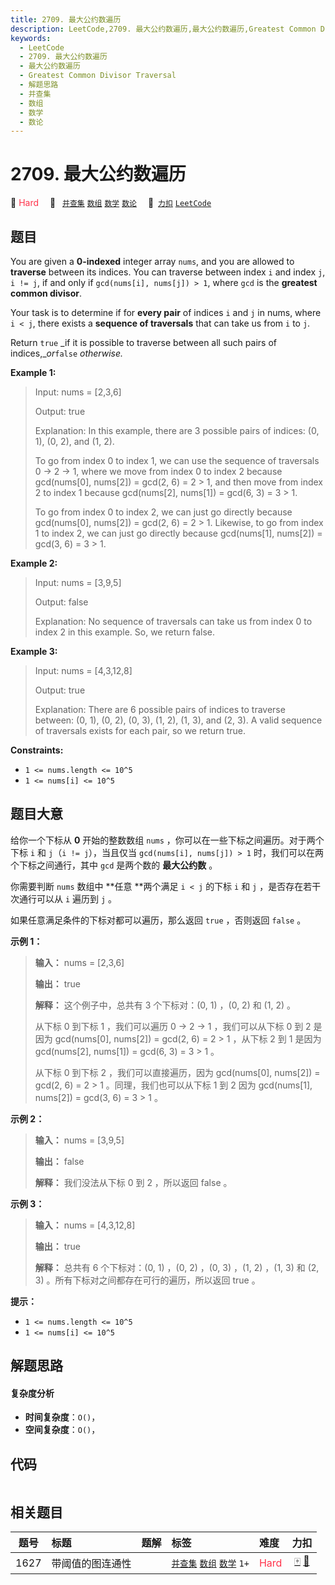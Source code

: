 ```yaml
---
title: 2709. 最大公约数遍历
description: LeetCode,2709. 最大公约数遍历,最大公约数遍历,Greatest Common Divisor Traversal,解题思路,并查集,数组,数学,数论
keywords:
  - LeetCode
  - 2709. 最大公约数遍历
  - 最大公约数遍历
  - Greatest Common Divisor Traversal
  - 解题思路
  - 并查集
  - 数组
  - 数学
  - 数论
---
```


# 2709. 最大公约数遍历

🔴 <font color=#ff334b>Hard</font>&emsp; 🔖&ensp; [`并查集`](/tag/union-find.md) [`数组`](/tag/array.md) [`数学`](/tag/math.md) [`数论`](/tag/number-theory.md)&emsp; 🔗&ensp;[`力扣`](https://leetcode.cn/problems/greatest-common-divisor-traversal) [`LeetCode`](https://leetcode.com/problems/greatest-common-divisor-traversal)

## 题目

You are given a **0-indexed** integer array `nums`, and you are allowed to
**traverse** between its indices. You can traverse between index `i` and index
`j`, `i != j`, if and only if `gcd(nums[i], nums[j]) > 1`, where `gcd` is the
**greatest common divisor**.

Your task is to determine if for **every pair** of indices `i` and `j` in
nums, where `i < j`, there exists a **sequence of traversals** that can take
us from `i` to `j`.

Return `true` _if it is possible to traverse between all such pairs of
indices,__or_`false` _otherwise._



**Example 1:**

> Input: nums = [2,3,6]
> 
> Output: true
> 
> Explanation: In this example, there are 3 possible pairs of indices: (0, 1), (0, 2), and (1, 2).
> 
> To go from index 0 to index 1, we can use the sequence of traversals 0 -> 2 -> 1, where we move from index 0 to index 2 because gcd(nums[0], nums[2]) = gcd(2, 6) = 2 > 1, and then move from index 2 to index 1 because gcd(nums[2], nums[1]) = gcd(6, 3) = 3 > 1.
> 
> To go from index 0 to index 2, we can just go directly because gcd(nums[0], nums[2]) = gcd(2, 6) = 2 > 1. Likewise, to go from index 1 to index 2, we can just go directly because gcd(nums[1], nums[2]) = gcd(3, 6) = 3 > 1.

**Example 2:**

> Input: nums = [3,9,5]
> 
> Output: false
> 
> Explanation: No sequence of traversals can take us from index 0 to index 2 in this example. So, we return false.

**Example 3:**

> Input: nums = [4,3,12,8]
> 
> Output: true
> 
> Explanation: There are 6 possible pairs of indices to traverse between: (0, 1), (0, 2), (0, 3), (1, 2), (1, 3), and (2, 3). A valid sequence of traversals exists for each pair, so we return true.

**Constraints:**

  * `1 <= nums.length <= 10^5`
  * `1 <= nums[i] <= 10^5`


## 题目大意

给你一个下标从 **0**  开始的整数数组 `nums` ，你可以在一些下标之间遍历。对于两个下标 `i` 和 `j`（`i != j`），当且仅当
`gcd(nums[i], nums[j]) > 1` 时，我们可以在两个下标之间通行，其中 `gcd` 是两个数的 **最大公约数**  。

你需要判断 `nums` 数组中 **任意  **两个满足 `i < j` 的下标 `i` 和 `j` ，是否存在若干次通行可以从 `i` 遍历到 `j`
。

如果任意满足条件的下标对都可以遍历，那么返回 `true` ，否则返回 `false` 。



**示例 1：**

> 
> 
> 
> 
> 
> **输入：** nums = [2,3,6]
> 
> **输出：** true
> 
> **解释：** 这个例子中，总共有 3 个下标对：(0, 1) ，(0, 2) 和 (1, 2) 。
> 
> 从下标 0 到下标 1 ，我们可以遍历 0 -> 2 -> 1 ，我们可以从下标 0 到 2 是因为 gcd(nums[0], nums[2]) = gcd(2, 6) = 2 > 1 ，从下标 2 到 1 是因为 gcd(nums[2], nums[1]) = gcd(6, 3) = 3 > 1 。
> 
> 从下标 0 到下标 2 ，我们可以直接遍历，因为 gcd(nums[0], nums[2]) = gcd(2, 6) = 2 > 1 。同理，我们也可以从下标 1 到 2 因为 gcd(nums[1], nums[2]) = gcd(3, 6) = 3 > 1 。
> 
> 

**示例 2：**

> 
> 
> 
> 
> 
> **输入：** nums = [3,9,5]
> 
> **输出：** false
> 
> **解释：** 我们没法从下标 0 到 2 ，所以返回 false 。
> 
> 

**示例 3：**

> 
> 
> 
> 
> 
> **输入：** nums = [4,3,12,8]
> 
> **输出：** true
> 
> **解释：** 总共有 6 个下标对：(0, 1) ，(0, 2) ，(0, 3) ，(1, 2) ，(1, 3) 和 (2, 3) 。所有下标对之间都存在可行的遍历，所以返回 true 。
> 
> 



**提示：**

  * `1 <= nums.length <= 10^5`
  * `1 <= nums[i] <= 10^5`


## 解题思路

#### 复杂度分析

- **时间复杂度**：`O()`，
- **空间复杂度**：`O()`，

## 代码

```javascript

```

## 相关题目

<!-- prettier-ignore -->
| 题号 | 标题 | 题解 | 标签 | 难度 | 力扣 |
| :------: | :------ | :------: | :------ | :------ | :------: |
| 1627 | 带阈值的图连通性 |  |  [`并查集`](/tag/union-find.md) [`数组`](/tag/array.md) [`数学`](/tag/math.md) `1+` | <font color=#ff334b>Hard</font> | [🀄️](https://leetcode.cn/problems/graph-connectivity-with-threshold) [🔗](https://leetcode.com/problems/graph-connectivity-with-threshold) |